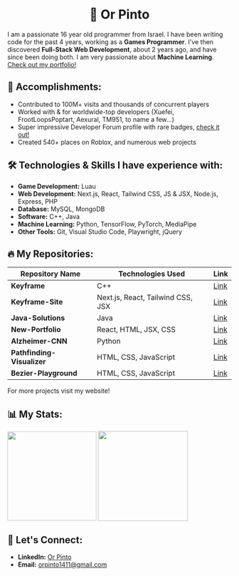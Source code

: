 # <h1 align="center">👋 Or Pinto</h1>

I am a passionate 16 year old programmer from Israel. I have been writing code for the past 4 years, working as a **Games Programmer**. I've then discovered **Full-Stack Web Development**, about 2 years ago, and have since been doing both. I am very passionate about **Machine Learning**. [Check out my portfolio!](https://expdev-mul.github.io/New-Portfolio/)

## 🎉 Accomplishments:
- Contributed to 100M+ visits and thousands of concurrent players
- Worked with & for worldwide-top developers (Xuefei, FrootLoopsPoptart, Aexural, TM951, to name a few...)
- Super impressive Developer Forum profile with rare badges, [check it out!](https://devforum.roblox.com/u/complexmetatable/summary)
- Created 540+ places on Roblox, and numerous web projects

## 🛠️ Technologies & Skills I have experience with:
- **Game Development:** Luau
- **Web Development:** Next.js, React, Tailwind CSS, JS & JSX, Node.js, Express, PHP
- **Database:** MySQL, MongoDB
- **Software:** C++, Java
- **Machine Learning:** Python, TensorFlow, PyTorch, MediaPipe
- **Other Tools:** Git, Visual Studio Code, Playwright, jQuery

## 🔥 My Repositories:
| Repository Name | Technologies Used | Link |
|-----------------|------|-------------------|
| **Keyframe** | C++ | [Link](https://github.com/ExpDev-mul/Keyframe) |
| **Keyframe-Site**| Next.js, React, Tailwind CSS, JSX | [Link](https://github.com/ExpDev-mul/Keyframe-Site) |
| **Java-Solutions**| Java | [Link](https://github.com/ExpDev-mul/Java-Solutions) |
| **New-Portfolio**| React, HTML, JSX, CSS | [Link](https://github.com/ExpDev-mul/New-Portfolio) |
| **Alzheimer-CNN**| Python | [Link](https://github.com/ExpDev-mul/Alzheimer-CNN) |
| **Pathfinding-Visualizer**| HTML, CSS, JavaScript | [Link](https://github.com/ExpDev-mul/Pathfinding-Visualizer) |
| **Bezier-Playground**| HTML, CSS, JavaScript | [Link](https://github.com/ExpDev-mul/Bezier-Playground) |

For more projects visit my website!

## 📊 My Stats:

<img height=200 align="center" src="https://my-stats-43gk.vercel.app/api/top-langs/?username=ExpDev-mul&hide=html,scss,css&langs_count=8&layout=compact&theme=radical&card_width=150" />
<img align="center" height=202 src="https://github-readme-streak-stats-git-main-davids-projects-ad77adcc.vercel.app/?user=ExpDev-mul&theme=radical"/>

## 🤝 Let's Connect:
- **LinkedIn:** [Or Pinto](https://www.linkedin.com/in/or-pinto-815028319/)
- **Email:** orpinto1411@gmail.com
